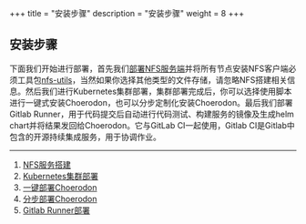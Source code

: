 +++
title = "安装步骤"
description = "安装步骤"
weight = 8
+++

## 安装步骤

下面我们开始进行部署，首先我们[部署NFS服务端](../steps/nfs/#nfs服务端安装及配置)并将所有节点安装NFS客户端必须工具包[nfs-utils](../steps/nfs/#客户端挂载nfs服务器共享目录)，当然如果你选择其他类型的文件存储，请忽略NFS搭建相关信息。然后我们进行Kubernetes集群部署，集群部署完成后，你可以选择使用脚本进行一键式安装Choerodon，也可以分步定制化安装Choerodon。最后我们部署Gitlab Runner，用于代码提交后自动进行代码测试、构建服务的镜像及生成helm chart并将结果发回给Choerodon。它与GitLab CI一起使用，Gitlab CI是Gitlab中包含的开源持续集成服务，用于协调作业。

---

1. [NFS服务搭建](../steps/nfs)
1. [Kubernetes集群部署](../steps/kubernetes)
1. [一键部署Choerodon](../steps/choerodon)
1. [分步部署Choerodon](../steps/parts)
1. [Gitlab Runner部署](../steps/gitlab-runner)